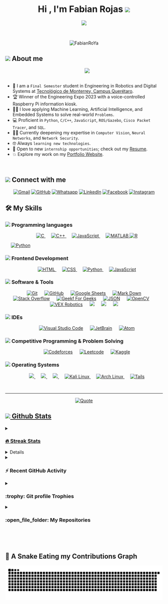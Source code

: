 <h1 align="center">Hi , I'm Fabian Rojas <img src="https://media.giphy.com/media/hvRJCLFzcasrR4ia7z/giphy.gif" width="35"></h1>
<p align="center">
  <a href="https://github.com/DenverCoder1/readme-typing-svg"><img src="https://readme-typing-svg.herokuapp.com?font=Time+New+Roman&color=%23C8BE25&size=25&center=true&vCenter=true&width=600&height=100&lines=Robotic+Engineer@Student;Digital+Systems+Student;VEX+Robotics+Competition;AI+Enthusiast;Enthusiast+in+3D+Design+and+Modeling;Always+learning+new+things"></a>
</p>


<br>

<p align="center"> 
	<img src="https://komarev.com/ghpvc/?username=FabianRoYa&label=Profile%20views&color=0047AB&style=plastic?" alt="FabianRoYa" height=25px, width=160px/> 

</p>

	
## <picture><img src = "https://github.com/7oSkaaa/7oSkaaa/blob/main/Images/about_me.gif?raw=true" width = 50px></picture> About me

<picture> <img align="right" src="https://github.com/7oSkaaa/7oSkaaa/blob/main/Images/Right_Side.gif?raw=true" width = 250px></picture>

<br><br>

- :school: I am a `Final Semester` student in Engineering in Robotics and Digital Systems at [Tecnológico de Monterrey, Campus Querétaro](https://tec.mx/es/queretaro).  
- :trophy: Winner of the Engineering Expo 2023 with a voice-controlled Raspberry Pi information kiosk.  
- :technologist: I love applying Machine Learning, Artificial Intelligence, and Embedded Systems to solve real-world `Problems`.  
- :computer: Proficient in `Python`, `C/C++`, `JavaScript`, `ROS/Gazebo`, `Cisco Packet Tracer`, and `SQL`.  
- :student: Currently deepening my expertise in `Computer Vision`, `Neural Networks`, and `Network Security`.  
- :nerd_face: Always `learning new technologies`.  
- :thinking: Open to new `internship opportunities`; check out my [Resume](https://drive.google.com/file/d/1dAapilJ5cw1GMUl7pLfjZqqLB4MjDWaI/view?usp=sharing).  
- :boom: Explore my work on my [Portfolio Website](https://fabianroya.github.io/MiPortafolio/).  

<br>


<!-- ## <picture> <img src="https://github.com/7oSkaaa/7oSkaaa/blob/main/Images/competitive_programming_profile.png?raw=true" width=40> </picture> My Competitive Programming Profiles

<p align="center">
  <a href="https://codeforces.com/profile/7oSkaaa"><img src="https://img.icons8.com/external-tal-revivo-shadow-tal-revivo/50/000000/external-codeforces-programming-competitions-and-contests-programming-community-logo-shadow-tal-revivo.png" alt="Code Forces"/></a>
	<a href="https://leetcode.com/7oSkaa/"><img src="https://img.icons8.com/external-tal-revivo-shadow-tal-revivo/50/000000/external-level-up-your-coding-skills-and-quickly-land-a-job-logo-shadow-tal-revivo.png" alt="LeetCode"/></a>
	<a href="https://atcoder.jp/users/ahmed_7oSkaa"><img src="https://i.ibb.co/Q9WSjDB/logo.png" alt="AtCoder" width = 60px/></a>
	<a href="https://www.codechef.com/users/ahmed_7oskaa"><img src="https://img.icons8.com/color/50/000000/codechef.png" alt="Code Chef"/></a>
	<a href="https://icpc.global/ICPCID/IW0X0CTD0ZV9"><img src="https://i.ibb.co/6J0r7rW/Daco-5610880.png" alt="ICPC Global" width = 60px /></a>     
	<a href="https://www.codingame.com/profile/e5e56c7585fda3b457056b85180a4d636850344" ><img src="https://i.ibb.co/1MRppTC/codingame-1.png" alt="Codingame" width="100" height="50">
</p> -->

## <picture> <img src="https://github.com/7oSkaaa/7oSkaaa/blob/main/Images/Connect-with-me.gif?raw=true" width="100px"> </picture> Connect with me
<p align="center">
	<a href="mailto:soy_yanez@outlook.com"><img img src="https://img.shields.io/badge/gmail-%23EA4335.svg?style=plastic&logo=gmail&logoColor=white" alt="Gmail"/></a>
	<a href="https://github.com/FabianRoYa"><img src="https://img.shields.io/badge/github-%23181717.svg?style=plastic&logo=github&logoColor=white" alt="GitHub"/></a>
	<a href="https://wa.me/5214181002201"><img src="https://img.shields.io/badge/whatsapp-%2325D366.svg?style=plastic&logo=whatsapp&logoColor=white" alt="Whatsapp"/></a>
	<a href="https://www.linkedin.com/in/fabian-erubiel-rojas-yanez/"><img src="https://img.shields.io/badge/linkedin-%230A66C2.svg?style=plastic&logo=linkedin&logoColor=white" alt="LinkedIn"/></a>
	<a href="https://www.facebook.com/july.yanez.376"><img src="https://img.shields.io/badge/facebook-%231877F2.svg?style=plastic&logo=facebook&logoColor=white" alt="Facebook"/></a>
	<a href="https://www.instagram.com/fryanez21/"><img src="https://img.shields.io/badge/instagram-%23E4405F.svg?style=plastic&logo=instagram&logoColor=white" alt="Instagram"/></a>
</p>



## 🛠️ My Skills

### <picture> <img src = "https://github.com/7oSkaaa/7oSkaaa/blob/main/Images/Programming_Languages.gif?raw=true" width = 50px>  </picture> Programming languages

<p align="center"> 
  &emsp; 
  <a href="https://www.cprogramming.com/" target="_blank"> 
    <img alt="C" 
    src="https://img.shields.io/badge/C%20-%232370ED.svg?style=plastic&logo=c&logoColor=white">
  </a> 
  &emsp;
  <a href="https://www.w3schools.com/cpp/" target="_blank"> 
    <img alt="C++" 
    src="https://img.shields.io/badge/C++%20-%2300599C.svg?style=plastic&logo=c%2B%2B&logoColor=white">
  </a> 
  &emsp;
  <a href="https://developer.mozilla.org/en-US/docs/Web/JavaScript" target="_blank"> 
     <img alt="JavaScript" 
     src="https://img.shields.io/badge/JavaScript%20-%23F7DF1E.svg?style=plastic&logo=javascript&logoColor=black">
   </a>
  &emsp;
  <a href="https://www.mathworks.com/products/matlab.html" target="_blank">
  <img
    alt="MATLAB"
    src="https://img.shields.io/badge/MATLAB-%23FF8800.svg?style=plastic&logo=matlab&logoColor=white"
  >
  <a href="https://www.r-project.org/" target="_blank">
  <img
    alt="R"
    src="https://img.shields.io/badge/R-%23276DC3.svg?style=plastic&logo=r&logoColor=white"
  >
</a>

</a>

  &emsp;
   <a href="https://www.python.org" target="_blank">
    <img alt="Python" src="https://img.shields.io/badge/Python%20-%2314354C.svg?style=plastic&logo=python&logoColor=white">
  </a>
</p>

### <picture> <img src = "https://github.com/7oSkaaa/7oSkaaa/blob/main/Images/Front_End.gif?raw=true" width = 50px>  </picture> Frontend Development
<p align="center"> 
  &emsp; 
  <a href="https://www.w3.org/html/" target="_blank"> 
   <img alt="HTML" src="https://img.shields.io/badge/HTML5%20-%23E34F26.svg?style=plastic&logo=html5&logoColor=white">
  </a>   
  &emsp;
  <a href="https://www.w3schools.com/css/" target="_blank">
    <img alt="CSS" src="https://img.shields.io/badge/CSS%20-%231572B6.svg?style=plastic&logo=css3&logoColor=white">
  </a> 
  &emsp;
  <a href="https://www.python.org" target="_blank">
    <img alt="Python" src="https://img.shields.io/badge/react-%2361DAFB.svg?style=plastic&logo=React&logoColor=black">
  </a>
  &emsp;
  <a href="https://developer.mozilla.org/en-US/docs/Web/JavaScript" target="_blank"> 
     <img alt="JavaScript" src="https://img.shields.io/badge/JavaScript%20-%23F7DF1E.svg?style=plastic&logo=javascript&logoColor=black">
   </a>
</p>

 ### <picture> <img src = "https://github.com/7oSkaaa/7oSkaaa/blob/main/Images/Software_Tools.gif?raw=true" width = 50px>  </picture> Software & Tools
 
<p align="center">
  &emsp;
    <a href="#"><img alt="Git" src="https://img.shields.io/badge/Git%20-%23F05033.svg?style=plastic&logo=git&logoColor=white"></a>
  &emsp;
    <a href="#"><img alt="GitHub" src="https://img.shields.io/badge/github-%23181717.svg?style=plastic&logo=github&logoColor=white"></a>
  &emsp;
    <a href="#"><img alt="Google Sheets" src="https://img.shields.io/badge/Google%20Sheets%20-%2334A853.svg?style=plastic&logo=google%20sheets&logoColor=white"></a>
  &emsp;
    <a href="#"><img alt="Mark Down" src="https://img.shields.io/badge/Markdown-000000?style=plastic&logo=markdown&logoColor=white"></a>
  &emsp;
    <a href="#"><img alt="Stack Overflow" src="https://img.shields.io/badge/-Stack%20Overflow-FE7A16?style=plastic&logo=stack-overflow&logoColor=white"></a>
  &emsp;
    <a href="#"><img alt="Geekf For Geeks" src="https://img.shields.io/badge/geeksforgeeks-%230F9D58.svg?style=plastic&logo=geeksforgeeks&logoColor=white"></a>
  &emsp;
    <a href="#"><img alt="JSON" img src="https://img.shields.io/badge/json-%23000000.svg?style=plastic&logo=json&logoColor=white"></a>
  &emsp;
    <a href="#"><img alt="OpenCV" src="https://img.shields.io/badge/opencv-%235586A4.svg?style=plastic&logo=opengl&logoColor=white"></a>
  &emsp;
    <a href="#"><img alt="VEX Robotics"   src="https://img.shields.io/badge/VEX%20Robotics-%230077C8.svg?style=plastic&logo=vex&logoColor=white"></a>
    &emsp;
    <a href="#"><img src="https://img.shields.io/badge/latex-%23008080.svg?&style=plastic&logo=latex&logoColor=white" /></a>
    &emsp;
    <a href="#"><img src="https://img.shields.io/badge/django-%23092E20.svg?&style=plastic&logo=django&logoColor=white" /></a>
    &emsp;
    <a href="#"><img src="https://img.shields.io/badge/mysql-%234479A1.svg?&style=plastic&logo=mysql&logoColor=white"/></a>
</p>

 ### <picture> <img src = "https://github.com/7oSkaaa/7oSkaaa/blob/main/Images/IDEs.gif?raw=true" width = 50px>  </picture> IDEs
 
<p align="center">
  &emsp;
    <a href="#"><img alt="Visual Studio Code" src="https://img.shields.io/badge/Visual%20Studio%20Code-0078d7.svg?style=plastic&logo=visual-studio-code&logoColor=white"></a>
  &emsp;
    <a href="#"><img alt="JetBrain" src="https://img.shields.io/badge/jetbrains-%23000000.svg?style=plastic&logo=jetbrains&logoColor=white" /></a>
  &emsp;
    <a href="#"><img alt="Atom" src="https://img.shields.io/badge/atom-%2366595C.svg?&style=plastic&logo=atom&logoColor=white" /></a>
</p>

 ### <picture> <img src = "https://github.com/7oSkaaa/7oSkaaa/blob/main/Images/CP_PS.gif?raw=true" width = 50px>  </picture> Competitive Programming & Problem Solving
 
<p align="center">
  &emsp;
    <a href="#"><img alt = "Codeforces" src="https://img.shields.io/badge/codeforces%20-%231F8ACB.svg?style=plastic&logo=codeforces&logoColor=white" /></a>	
  &emsp;
    <a href="#"><img alt = "Leetcode" src="https://img.shields.io/badge/leetcode%20-%23FFA116.svg?style=plastic&logo=leetcode&logoColor=black" /></a>
  &emsp;
    <a href="#"><img alt = "Kaggle" src="https://img.shields.io/badge/Kaggle-%2320BEFF.svg?style=plastic&logo=kaggle&logoColor=white" /></a>
  <!-- &emsp;
    <a href="#"><img alt = "CodeChef" src="https://img.shields.io/badge/codechef-%235B4638.svg?style=plastic&logo=codechef&logoColor=white" /></a>
  &emsp;
    <a href="#"><img alt = "Google" src="https://img.shields.io/badge/google-%234285F4.svg?style=plastic&logo=google&logoColor=white" /></a>
  &emsp;
    <a href="#"><img alt = "Codin Game" src="https://img.shields.io/badge/codingame-%23F2BB13.svg?&style=plastic&logo=codingame&logoColor=black" /></a> -->
</p>

 ### <picture> <img src = "https://github.com/7oSkaaa/7oSkaaa/blob/main/Images/OS.gif?raw=true" width = 50px>  </picture> Operating Systems
 
<p align="center">
  &emsp;
    <a href="#">
    <img 
    src="https://img.shields.io/badge/Linux-FCC624?style=plastic&logo=linux&logoColor=black">
    </a>
  &emsp;
    <a href="#">
    <img 
    src="https://img.shields.io/badge/Ubuntu-E95420?style=plastic&logo=ubuntu&logoColor=white">
    </a>
  &emsp;
    <a href="#"><img 
    src="https://img.shields.io/badge/Windows-0078D6?style=plastic&logo=windows&logoColor=white">
    </a>
  &emsp;
  <a href="https://www.kali.org/" target="_blank">
  <img
    alt="Kali Linux"
    src="https://img.shields.io/badge/Kali_Linux-%23268BEE.svg?style=plastic&logo=kalilinux&logoColor=white"
  />
</a>
&emsp;
<a href="https://archlinux.org/" target="_blank">
  <img
    alt="Arch Linux"
    src="https://img.shields.io/badge/Arch_Linux-%231793D1.svg?style=plastic&logo=archlinux&logoColor=white"
  />
</a>
&emsp;
<a href="https://tails.boum.org/" target="_blank">
  <img
    alt="Tails"
    src="https://img.shields.io/badge/Tails-%23343D59.svg?style=plastic&logo=tails&logoColor=white"
  />
</a>

</p>

<br> 

---

<p align = "center">
	<a href="https://github.com/piyushsuthar/github-readme-quotes"> <img alt = "Quote" src="https://quotes-github-readme.vercel.app/api?type=horizontal&theme=tokyonight&animation=grow_out_in&quoteCategory=programming">
</p>

## <picture> <img src = "https://github.com/FabianRoYa/FabianRoYa/blob/main/Images/Statistics.gif?raw=true" width = 50px>  </picture> Github Stats

<details><summary><h3> 🔥 Streak Stats</h3></summary>

----	

<p align="center"><img src="https://github-readme-streak-stats.herokuapp.com/?user=FabianRoYa&theme=tokyonight_duo" alt="FabianRoYa" /></p>

</details>
  
<details><summary><h3>💻 GitHub Profile Stats</h3></summary>

----
	
<p align="center">
    <a href="https://github.com/anuraghazra/github-readme-stats">
	    <img alt="FabianRoYa's Github Stats" src="https://github-readme-stats.vercel.app/api?username=FabianRoYa&show_icons=true&count_private=true&locale=en&theme=tokyonight&layout=compact" height="230px"/></a>
	  <img src="https://github-readme-stats.vercel.app/api/top-langs?username=FabianRoYa&langs_count=10&show_icons=true&locale=en&theme=tokyonight" alt="FabianRoYa" height="230px"/>
<br/>

  <b>Note:</b> Top languages is only a metric of the languages my public code consists of and doesn't reflect experience or skill level.
  </p>
</details>

<details><summary><h3>⚡ Recent GitHub Activity</h3></summary>

----
	
[![FabianRoYa's github activity graph](https://github-readme-activity-graph.cyclic.app/graph?username=FabianRoYa&theme=github	)](https://github.com/FabianRoYa/github-readme-activity-graph)

 
</details>

<details><summary> <h3> :trophy: Git profile Trophies </h3></summary>

----
	
<p align="center"> <a href="https://github.com/ryo-ma/github-profile-trophy"><img src="https://github-profile-trophy.vercel.app/?username=FabianRoYa&layout=compact&theme=tokyonight&column=4&margin-w=15&margin-h=15" alt="FabianRoYa" /></a> </p>

[![@FabianRoYa's Holopin board](https://holopin.io/api/user/board?user=FabianRoYa)](https://holopin.io/@FabianRoYa)
	
</details>
	
<details><summary><h3> :open_file_folder: My Repositories </h3></summary>

----
	
<div>
  <p align="center">
	<a href="https://github.com/FabianRoYa/LeetCode_DailyChallenge_2023">
      		<img src="https://github-readme-stats.vercel.app/api/pin/?username=FabianRoYa&repo=LeetCode_DailyChallenge_2023&theme=tokyonight" alt="GitHub Stats" />
    	</a>
	<a href="https://github.com/FabianRoYa">
      		<img src="https://github-readme-stats.vercel.app/api/pin/?username=FabianRoYa&repo=FabianRoYa&theme=tokyonight" alt="GitHub Stats" />
    	</a>
    	<a href="https://github.com/FabianRoYa/Strees_Testing">
      		<img src="https://github-readme-stats.vercel.app/api/pin/?username=FabianRoYa&repo=Strees_Testing&theme=tokyonight" alt="GitHub Stats" />
    	</a>
    	<a href="https://github.com/FabianRoYa/CP-Templates">
      		<img src="https://github-readme-stats.vercel.app/api/pin/?username=FabianRoYa&repo=CP-Templates&theme=tokyonight" alt="GitHub Stats" />
    	</a>
    	<a href="https://github.com/FabianRoYa/Codeforces-Polygon-Template">
      		<img src="https://github-readme-stats.vercel.app/api/pin/?username=FabianRoYa&repo=Codeforces-Polygon-Template&theme=tokyonight" alt="GitHub Stats" />
    	</a>
	<a href="https://github.com/FabianRoYa/Some-Linux-Commands">
      		<img src="https://github-readme-stats.vercel.app/api/pin/?username=FabianRoYa&repo=Some-Linux-Commands&theme=tokyonight" alt="GitHub Stats" />
    	</a>
	<a href="https://github.com/FabianRoYa/Shorten-Link">
      		<img src="https://github-readme-stats.vercel.app/api/pin/?username=FabianRoYa&repo=Shorten-Link&theme=tokyonight" alt="GitHub Stats" />
    	</a>
	<a href="https://github.com/FabianRoYa/FabianRoYa">
      		<img src="https://github-readme-stats.vercel.app/api/pin/?username=FabianRoYa&repo=FabianRoYa&theme=tokyonight" alt="GitHub Stats" />
    	</a>
	<a href="https://github.com/FabianRoYa/Competitive-Programming-Session-Content">
      		<img src="https://github-readme-stats.vercel.app/api/pin/?username=7oSkaaa&repo=Competitive-Programming-Session-Content&theme=tokyonight" alt="GitHub Stats" />
    	</a>
	<!-- <a href="https://github.com/7oSkaaa/VS-Code-for-CP">
      		<img src="https://github-readme-stats.vercel.app/api/pin/?username=7oSkaaa&repo=VS-Code-for-CP&theme=tokyonight" alt="GitHub Stats" />
    	</a>
	<a href="https://github.com/7oSkaaa/Sorting-Algorithms">
      		<img src="https://github-readme-stats.vercel.app/api/pin/?username=7oSkaaa&repo=Sorting-Algorithms&theme=tokyonight" alt="GitHub Stats" />
    	</a>
	<a href="https://github.com/7oSkaaa/board-link-generator">
      		<img src="https://github-readme-stats.vercel.app/api/pin/?username=7oSkaaa&repo=board-link-generator&theme=tokyonight" alt="GitHub Stats" />
    	</a>
	<a href="https://github.com/7oSkaaa/Tic-Tac-Toe-GUI">
      		<img src="https://github-readme-stats.vercel.app/api/pin/?username=7oSkaaa&repo=Tic-Tac-Toe-GUI&theme=tokyonight" alt="GitHub Stats" />
    	</a>
	<a href="https://github.com/7oSkaaa/PhoneBook-System">
      		<img src="https://github-readme-stats.vercel.app/api/pin/?username=7oSkaaa&repo=PhoneBook-System&theme=tokyonight" alt="GitHub Stats" />
    	</a>
	<a href="https://github.com/7oSkaaa/Codeforces-Sheet-Generator">
      		<img src="https://github-readme-stats.vercel.app/api/pin/?username=7oSkaaa&repo=Codeforces-Sheet-Generator&theme=tokyonight" alt="GitHub Stats" />
    	</a>
	<a href="https://github.com/7oSkaaa/CP-Calendar">
      		<img src="https://github-readme-stats.vercel.app/api/pin/?username=7oSkaaa&repo=CP-Calendar&theme=tokyonight" alt="GitHub Stats" />
    	</a>
	<a href="https://github.com/7oSkaaa/Codeforces-Friends-Script">
      		<img src="https://github-readme-stats.vercel.app/api/pin/?username=7oSkaaa&repo=Codeforces-Friends-Script&theme=tokyonight" alt="GitHub Stats" />
    	</a>
	<a href="https://github.com/7oSkaaa/vJudge-Board-Scrapper">
      		<img src="https://github-readme-stats.vercel.app/api/pin/?username=7oSkaaa&repo=vJudge-Board-Scrapper&theme=tokyonight" alt="GitHub Stats" />
    	</a>
	<a href="https://github.com/7oSkaaa/CP-Templates-Snippets">
      		<img src="https://github-readme-stats.vercel.app/api/pin/?username=7oSkaaa&repo=CP-Templates-Snippets&theme=tokyonight" alt="GitHub Stats" />
    	</a>
	<a href="https://github.com/7oSkaaa/Udemy-Website">
      		<img src="https://github-readme-stats.vercel.app/api/pin/?username=7oSkaaa&repo=Udemy-Website&theme=tokyonight" alt="GitHub Stats" /> -->
    	</a>
  </p>
</div>
</details>

</br></br>
	
## 🐍 A Snake Eating my Contributions Graph
	
<p align = "center">
	<img src = "https://github.com/7oSkaaa/7oSkaaa/blob/output/github-contribution-grid-snake.svg?" alt = "Snake Game"/>
</p>
